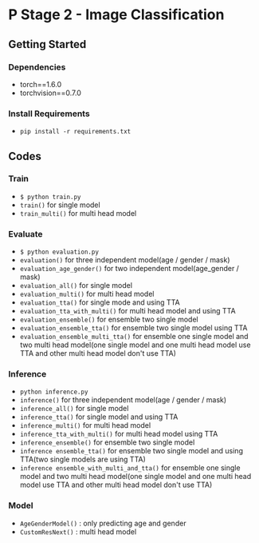 # P Stage 2 - Image Classification

## Getting Started    
### Dependencies
- torch==1.6.0
- torchvision==0.7.0                                                              

### Install Requirements
- `pip install -r requirements.txt`

## Codes
### Train
- `$ python train.py`
- `train()` for single model
- `train_multi()` for multi head model

### Evaluate
- `$ python evaluation.py`
- `evaluation()` for three independent model(age / gender / mask)
- `evaluation_age_gender()` for two independent model(age_gender / mask)
- `evaluation_all()` for single model
- `evaluation_multi()` for multi head model
- `evaluation_tta()` for single mode and using TTA
- `evaluation_tta_with_multi()` for multi head model and using TTA
- `evaluation_ensemble()` for ensemble two single model
- `evaluation_ensemble_tta()` for ensemble two single model using TTA
- `evaluation_ensemble_multi_tta()` for ensemble one single model and two multi head model(one single model and one multi head model use TTA and other multi head model don't use TTA)

### Inference
- `python inference.py`
- `inference()` for three independent model(age / gender / mask)
- `inference_all()` for single model
- `inference_tta()` for single model and using TTA
- `inference_multi()` for multi head model
- `inference_tta_with_multi()` for multi head model using TTA
- `inference_ensemble()` for ensemble two single model
- `inference ensemble_tta()` for ensemble two single model and using TTA(two single models are using TTA)
- `inference ensemble_with_multi_and_tta()` for ensemble one single model and two multi head model(one single model and one multi head model use TTA and other multi head model don't use TTA)

### Model
- `AgeGenderModel()` : only predicting age and gender
- `CustomResNext()` : multi head model
